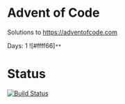 # Advent of Code
Solutions to https://adventofcode.com

Days:
1 ![#ffff66]`**`


# Status
[![Build Status](https://travis-ci.com/alefra86/adventofcode.svg?token=WPaTDBq9xzqvDqpTWnw2&branch=main)](https://travis-ci.com/alefra86/adventofcode)
